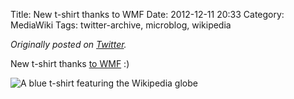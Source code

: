 Title: New t-shirt thanks to WMF
Date: 2012-12-11 20:33
Category: MediaWiki
Tags: twitter-archive, microblog, wikipedia

_Originally posted on [Twitter](https://web.archive.org/web/https://twitter.com/legoktm/status/278598422636941312)._

New t-shirt thanks [to WMF](https://meta.wikimedia.org/wiki/Merchandise_giveaways/Nominations/Archive_1#Legoktm) :)

![A blue t-shirt featuring the Wikipedia globe]({static}/images/20121211-twitter-278598422636941312-1.jpg)
